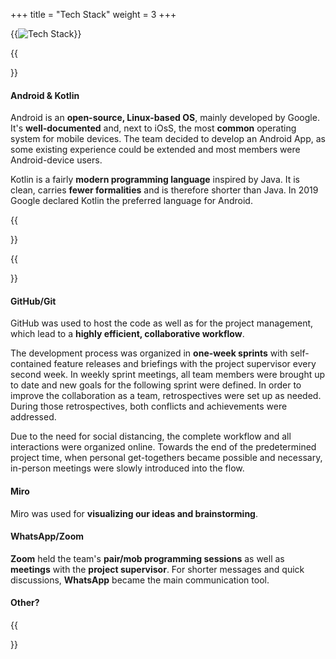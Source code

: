 +++
title = "Tech Stack"
weight = 3
+++

{{<image src="tech.png" alt="Tech Stack" caption="Technology and Software used for the development of GeZuMi">}}

{{<section title="Tech Stack">}}
#### Android & Kotlin
Android is an **open-source, Linux-based OS**, mainly developed by Google. It's **well-documented** and, next to iOsS, the most **common** operating system for mobile devices. The team decided to develop an Android App, as some existing experience could be extended and most members were Android-device users.

Kotlin is a fairly **modern programming language** inspired by Java. It is clean, carries **fewer formalities** and is therefore shorter than Java. In 2019 Google declared Kotlin the preferred language for Android.


{{</section>}}

{{<section title="Development Tools">}}
#### GitHub/Git
GitHub was used to host the code as well as for the project management, which lead to a **highly efficient, collaborative workflow**.

The development process was organized in **one-week sprints** with self-contained feature releases and briefings with the project supervisor every second week. In weekly sprint meetings, all team members were brought up to date and new goals for the following sprint were defined. In order to improve the collaboration as a team, retrospectives were set up as needed. During those retrospectives, both conflicts and achievements were addressed.

Due to the need for social distancing, the complete workflow and all interactions were organized online. Towards the end of the predetermined project time, when personal get-togethers became possible and necessary, in-person meetings were slowly introduced into the flow.


#### Miro
Miro was used for **visualizing our ideas and brainstorming**.

#### WhatsApp/Zoom
**Zoom** held the team's **pair/mob programming sessions** as well as **meetings** with the **project supervisor**. For shorter messages and quick discussions, **WhatsApp** became the main communication tool.

#### Other?
{{</section>}}

